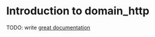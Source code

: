 # Introduction to domain_http

TODO: write [great documentation](http://jacobian.org/writing/what-to-write/)
